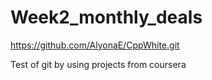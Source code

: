 # Week2_monthly_deals
https://github.com/AlyonaE/CppWhite.git

Test of git by using projects from coursera
